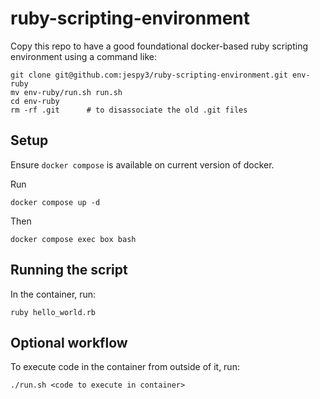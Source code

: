 # ruby-scripting-environment

Copy this repo to have a good foundational docker-based ruby scripting environment using a command like:
```
git clone git@github.com:jespy3/ruby-scripting-environment.git env-ruby
mv env-ruby/run.sh run.sh
cd env-ruby
rm -rf .git      # to disassociate the old .git files
```

## Setup

Ensure `docker compose` is available on current version of docker.

Run
```
docker compose up -d
```

Then
```
docker compose exec box bash
```

## Running the script

In the container, run:
```
ruby hello_world.rb
```

## Optional workflow
To execute code in the container from outside of it, run:
```
./run.sh <code to execute in container>
```

